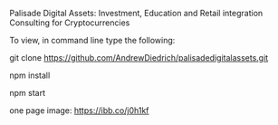 Palisade Digital Assets: Investment, Education and Retail integration Consulting for Cryptocurrencies

To view, in command line type the following:

git clone https://github.com/AndrewDiedrich/palisadedigitalassets.git

npm install 

npm start

one page image:
https://ibb.co/j0h1kf

